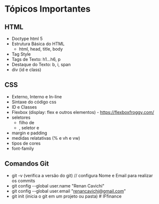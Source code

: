 # Tópicos Importantes

## HTML
- Doctype html 5
- Estrutura Básica do HTML
    - html, head, title, body
- Tag Style
- Tags de Texto: h1...h6, p
- Destaque do Texto: b, i, span
- div (id e class)


## CSS
- Externo, Interno e In-line
- Sintaxe do código css
- ID e Classes
- Flexbox (display: flex e outros elementos) - https://flexboxfroggy.com/
- seletores
  - filho de
  - , seletor e
- margin e padding
- medidas relatativas (% e vh e vw)
- tipos de cores
- font-family


## Comandos Git

- git -v (verifica a versão do git)
  // configura Nome e Email para realizar os commits
- git config --global user.name "Renan Cavichi"
- git config --global user.email "renancavichi@gmail.com"
- git init (inicia o git em um projeto ou pasta)
#   I F f i n a n c e  
 